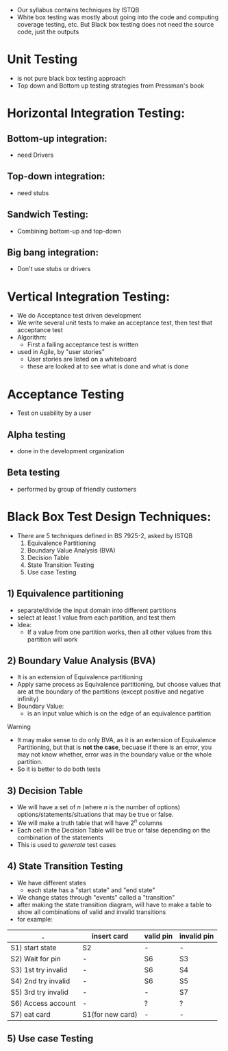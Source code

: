 - Our syllabus contains techniques by ISTQB
- White box testing was mostly about going into the code and computing coverage testing, etc. But Black box testing does not need the source code, just the outputs
# Unit Testing
- is not pure black box testing approach
- Top down and Bottom up testing strategies from Pressman's book
# Horizontal Integration Testing:
## Bottom-up integration:
- need Drivers
## Top-down integration:
- need stubs
## Sandwich Testing:
- Combining bottom-up and top-down
## Big bang integration:
- Don't use stubs or drivers
# Vertical Integration Testing:
- We do Acceptance test driven development
- We write several unit tests to make an acceptance test, then test that acceptance test
- Algorithm:
	- First a failing acceptance test is written
- used in Agile, by "user stories"
	- User stories are listed on a whiteboard
	- these are looked at to see what is done and what is done

# Acceptance Testing
- Test on usability by a user
## Alpha testing
- done in the development organization
## Beta testing
- performed by group of friendly customers
# Black Box Test Design Techniques:
- There are 5 techniques defined in BS 7925-2, asked by ISTQB
	1) Equivalence Partitioning
	2) Boundary Value Analysis (BVA)
	3) Decision Table
	4) State Transition Testing
	5) Use case Testing
## 1) Equivalence partitioning
- separate/divide the input domain into different partitions
- select at least 1 value from each partition, and test them
- Idea:
	- If a value from one partition works, then all other values from this partition will work
## 2) Boundary Value Analysis (BVA)
- It is an extension of Equivalence partitioning
- Apply same process as Equivalence partitioning, but choose values that are at the boundary of the partitions (except positive and negative infinity)
- Boundary Value:
	- is an input value which is on the edge of an equivalence partition
>[!warning]
>- It may make sense to do only BVA, as it is an extension of Equivalence Partitioning, but that is **not the case**, becuase if there is an error, you may not know whether, error was in the boundary value or the whole partition.
>- So it is better to do both tests
## 3) Decision Table
- We will have a set of $n$ (where $n$ is the number of options) options/statements/situations that may be true or false.
- We will make a truth table that will have $2^n$ columns
- Each cell in the Decision Table will be true or false depending on the combination of the statements
- This is used to *generate* test cases
## 4) State Transition Testing
- We have different states
	- each state has a "start state" and "end state"
- We change states through "events" called a "transition"
- after making the state transition diagram, will have to make a table to show all combinations of valid and invalid transitions
- for example:

| .                                 | insert card      | valid pin | invalid pin |
| --------------------------------- | ---------------- | --------- | ----------- |
| S1) start state                   | S2               | -         | -           |
| S2) Wait for pin                  | -                | S6        | S3          |
| S3) 1st try invalid               | -                | S6        | S4          |
| S4) 2nd try invalid               | -                | S6        | S5          |
| S5) 3rd try invalid | -                | -         | S7          |
| S6) Access account                | -                | ?         | ?           |
| S7) eat card                      | S1(for new card) | -         | -            |
## 5) Use case Testing